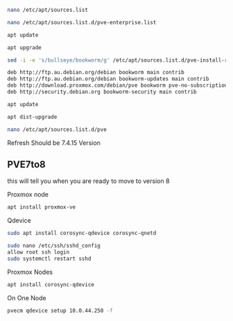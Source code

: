 ```bash
nano /etc/apt/sources.list
```

```bash
nano /etc/apt/sources.list.d/pve-enterprise.list
```

```bash
apt update
```

```bash
apt upgrade
```

```bash
sed -i -e 's/bullseye/bookworm/g' /etc/apt/sources.list.d/pve-install-repo.list

deb http://ftp.au.debian.org/debian bookworm main contrib
deb http://ftp.au.debian.org/debian bookworm-updates main contrib
deb http://download.proxmox.com/debian/pve bookworm pve-no-subscription
deb http://security.debian.org bookworm-security main contrib

```

```bash
apt update
```

```bash
apt dist-upgrade
```

```bash
nano /etc/apt/sources.list.d/pve
```

Refresh Should be 7.4.15 Version

## PVE7to8
this will tell you when you are ready to move to version 8

Proxmox node
```bash
apt install proxmox-ve
```

Qdevice
```bash
sudo apt install corosync-qdevice corosync-qnetd
```

```bash
sudo nano /etc/ssh/sshd_config
allow root ssh login
sudo systemctl restart sshd
```

Proxmox Nodes
```bash
apt install corosync-qdevice
```

On One Node
```bash
pvecm qdevice setup 10.0.44.250 -f
```

